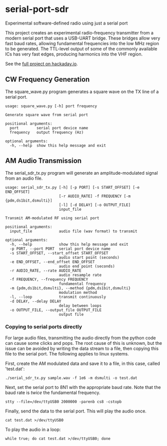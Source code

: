 # serial-port-sdr
Experimental software-defined radio using just a serial port

This project creates an experimental radio-frequency transmitter from a modern serial port that uses a USB-UART bridge. These bridges allow very fast baud rates, allowing fundamental frequencies into the low MHz region to be generated.  The TTL-level output of some of the commonly available ICs has very fast edges, producing harmonics into the VHF region.

See the [full project on hackaday.io](https://hackaday.io/project/162477-serial-port-sdr).

## CW Frequency Generation

The square_wave.py program generates a square wave on the TX line of a serial port.

```
usage: square_wave.py [-h] port frequency

Generate square wave from serial port

positional arguments:
  port        serial port device name
  frequency   output frequency (Hz)

optional arguments:
  -h, --help  show this help message and exit
```
## AM Audio Transmission

The serial_sdr_tx.py program will generate an amplitude-modulated signal from an audio file.

```
usage: serial_sdr_tx.py [-h] [-p PORT] [-s START_OFFSET] [-e END_OFFSET]
                        [-r AUDIO_RATE] -f FREQUENCY [-m {pdm,ds1bit,dsmulti}]
                        [-l] [-d DELAY] [-o OUTPUT_FILE]
                        input_file

Transmit AM-modulated RF using serial port

positional arguments:
  input_file            audio file (wav format) to transmit

optional arguments:
  -h, --help            show this help message and exit
  -p PORT, --port PORT  serial port device name
  -s START_OFFSET, --start_offset START_OFFSET
                        audio start point (seconds)
  -e END_OFFSET, --end_offset END_OFFSET
                        audio end point (seconds)
  -r AUDIO_RATE, --rate AUDIO_RATE
                        audio resample rate
  -f FREQUENCY, --frequency FREQUENCY
                        fundamental frequency
  -m {pdm,ds1bit,dsmulti}, --method {pdm,ds1bit,dsmulti}
                        modulation method
  -l, --loop            transmit continuously
  -d DELAY, --delay DELAY
                        delay between loops
  -o OUTPUT_FILE, --output_file OUTPUT_FILE
                        output file
```

### Copying to serial ports directly

For large audio files, transmitting the audio directly from the python code can cause some clicks and pops.  The root cause of this is unknown, but the issue can be avoided by writing the data stream to a file, then copying this file to the serial port.  The following applies to linux systems.

First, create the AM modulated data and save it to a file, in this case, called 'test.dat':

    ./serial_sdr_tx.py sample.wav -f 1e6 -m dsmulti -o test.dat
    
Next, set the serial port to 8N1 with the appropriate baud rate.  Note that the baud rate is *twice* the fundamental frequency.

    stty --file=/dev/ttyUSB0 2000000 -parenb cs8 -cstopb
    
Finally, send the data to the serial port. This will play the audio once.

    cat test.dat >/dev/ttyUSB0
    
To play the audio in a loop:

    while true; do cat test.dat >/dev/ttyUSB0; done
